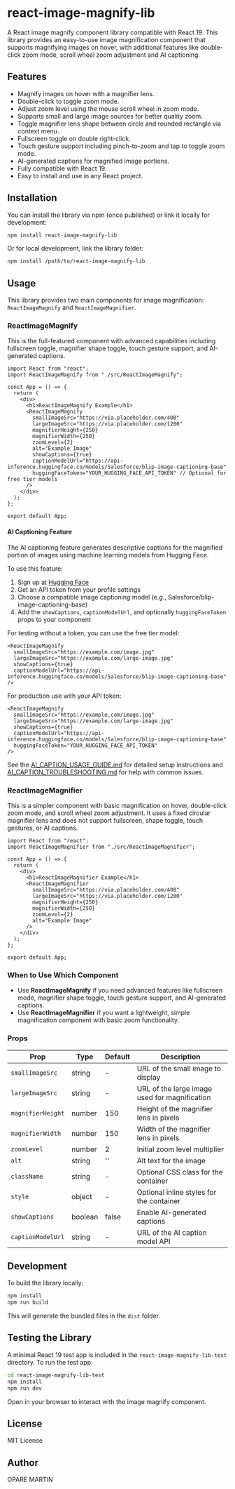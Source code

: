 # react-image-magnify-lib

A React image magnify component library compatible with React 19. This library provides an easy-to-use image magnification component that supports magnifying images on hover, with additional features like double-click zoom mode, scroll wheel zoom adjustment and AI captioning.

## Features

- Magnify images on hover with a magnifier lens.
- Double-click to toggle zoom mode.
- Adjust zoom level using the mouse scroll wheel in zoom mode.
- Supports small and large image sources for better quality zoom.
- Toggle magnifier lens shape between circle and rounded rectangle via context menu.
- Fullscreen toggle on double right-click.
- Touch gesture support including pinch-to-zoom and tap to toggle zoom mode.
- AI-generated captions for magnified image portions.
- Fully compatible with React 19.
- Easy to install and use in any React project.

## Installation

You can install the library via npm (once published) or link it locally for development:

```bash
npm install react-image-magnify-lib
```

Or for local development, link the library folder:

```bash
npm install /path/to/react-image-magnify-lib
```

## Usage

This library provides two main components for image magnification: `ReactImageMagnify` and `ReactImageMagnifier`.

### ReactImageMagnify

This is the full-featured component with advanced capabilities including fullscreen toggle, magnifier shape toggle, touch gesture support, and AI-generated captions.

```tsx
import React from "react";
import ReactImageMagnify from "./src/ReactImageMagnify";

const App = () => {
  return (
    <div>
      <h1>ReactImageMagnify Example</h1>
      <ReactImageMagnify
        smallImageSrc="https://via.placeholder.com/400"
        largeImageSrc="https://via.placeholder.com/1200"
        magnifierHeight={250}
        magnifierWidth={250}
        zoomLevel={2}
        alt="Example Image"
        showCaptions={true}
        captionModelUrl="https://api-inference.huggingface.co/models/Salesforce/blip-image-captioning-base"
        huggingFaceToken="YOUR_HUGGING_FACE_API_TOKEN" // Optional for free tier models
      />
    </div>
  );
};

export default App;
```

#### AI Captioning Feature

The AI captioning feature generates descriptive captions for the magnified portion of images using machine learning models from Hugging Face.

To use this feature:

1. Sign up at [Hugging Face](https://huggingface.co/)
2. Get an API token from your profile settings
3. Choose a compatible image captioning model (e.g., Salesforce/blip-image-captioning-base)
4. Add the `showCaptions`, `captionModelUrl`, and optionally `huggingFaceToken` props to your component

For testing without a token, you can use the free tier model:

```tsx
<ReactImageMagnify
  smallImageSrc="https://example.com/image.jpg"
  largeImageSrc="https://example.com/large-image.jpg"
  showCaptions={true}
  captionModelUrl="https://api-inference.huggingface.co/models/Salesforce/blip-image-captioning-base"
/>
```

For production use with your API token:

```tsx
<ReactImageMagnify
  smallImageSrc="https://example.com/image.jpg"
  largeImageSrc="https://example.com/large-image.jpg"
  showCaptions={true}
  captionModelUrl="https://api-inference.huggingface.co/models/Salesforce/blip-image-captioning-base"
  huggingFaceToken="YOUR_HUGGING_FACE_API_TOKEN"
/>
```

See the [AI_CAPTION_USAGE_GUIDE.md](AI_CAPTION_USAGE_GUIDE.md) for detailed setup instructions and [AI_CAPTION_TROUBLESHOOTING.md](AI_CAPTION_TROUBLESHOOTING.md) for help with common issues.

### ReactImageMagnifier

This is a simpler component with basic magnification on hover, double-click zoom mode, and scroll wheel zoom adjustment. It uses a fixed circular magnifier lens and does not support fullscreen, shape toggle, touch gestures, or AI captions.

```tsx
import React from "react";
import ReactImageMagnifier from "./src/ReactImageMagnifier";

const App = () => {
  return (
    <div>
      <h1>ReactImageMagnifier Example</h1>
      <ReactImageMagnifier
        smallImageSrc="https://via.placeholder.com/400"
        largeImageSrc="https://via.placeholder.com/1200"
        magnifierHeight={250}
        magnifierWidth={250}
        zoomLevel={2}
        alt="Example Image"
      />
    </div>
  );
};

export default App;
```

### When to Use Which Component

- Use **ReactImageMagnify** if you need advanced features like fullscreen mode, magnifier shape toggle, touch gesture support, and AI-generated captions.
- Use **ReactImageMagnifier** if you want a lightweight, simple magnification component with basic zoom functionality.

### Props

| Prop              | Type    | Default | Description                                   |
| ----------------- | ------- | ------- | --------------------------------------------- |
| `smallImageSrc`   | string  | -       | URL of the small image to display             |
| `largeImageSrc`   | string  | -       | URL of the large image used for magnification |
| `magnifierHeight` | number  | 150     | Height of the magnifier lens in pixels        |
| `magnifierWidth`  | number  | 150     | Width of the magnifier lens in pixels         |
| `zoomLevel`       | number  | 2       | Initial zoom level multiplier                 |
| `alt`             | string  | ''      | Alt text for the image                        |
| `className`       | string  | -       | Optional CSS class for the container          |
| `style`           | object  | -       | Optional inline styles for the container      |
| `showCaptions`    | boolean | false   | Enable AI-generated captions                  |
| `captionModelUrl` | string  | -       | URL of the AI caption model API               |

## Development

To build the library locally:

```bash
npm install
npm run build
```

This will generate the bundled files in the `dist` folder.

## Testing the Library

A minimal React 19 test app is included in the `react-image-magnify-lib-test` directory. To run the test app:

```bash
cd react-image-magnify-lib-test
npm install
npm run dev
```

Open in your browser to interact with the image magnify component.

## License

MIT License

## Author

OPARE MARTIN
